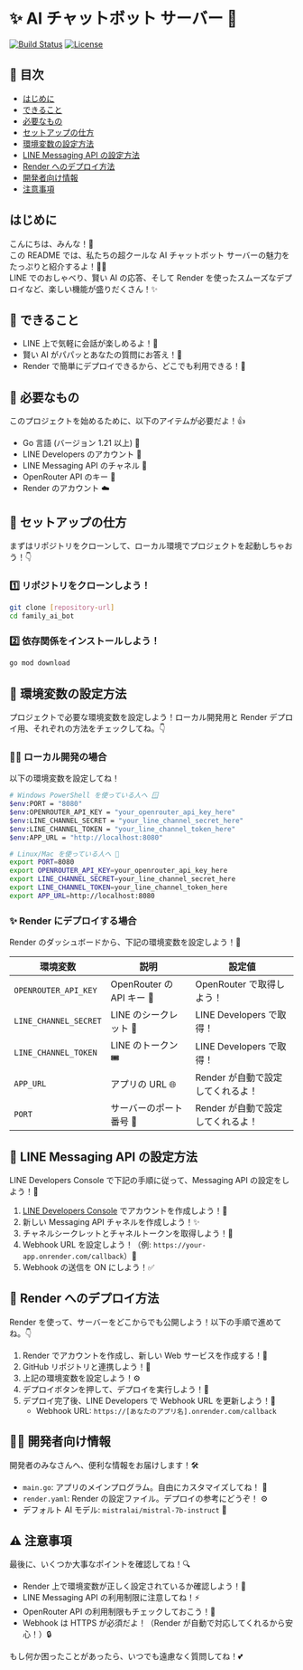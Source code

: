 # ✨ AI チャットボット サーバー 🤖
[![Build Status](https://img.shields.io/badge/build-passing-brightgreen)](https://github.com/yo4raw/family_ai_bot/actions)
[![License](https://img.shields.io/badge/license-MIT-blue)](LICENSE)

## 📑 目次

- [はじめに](#はじめに)
- [できること](#できること)
- [必要なもの](#必要なもの)
- [セットアップの仕方](#セットアップの仕方)
- [環境変数の設定方法](#環境変数の設定方法)
- [LINE Messaging API の設定方法](#line-messaging-api-の設定方法)
- [Render へのデプロイ方法](#render-へのデプロイ方法)
- [開発者向け情報](#開発者向け情報)
- [注意事項](#注意事項)

## はじめに

こんにちは、みんな！👋  
この README では、私たちの超クールな AI チャットボット サーバーの魅力をたっぷりと紹介するよ！🤖💬  
LINE でのおしゃべり、賢い AI の応答、そして Render を使ったスムーズなデプロイなど、楽しい機能が盛りだくさん！✨

## 🌟 できること

- LINE 上で気軽に会話が楽しめるよ！💬
- 賢い AI がパパッとあなたの質問にお答え！🧠
- Render で簡単にデプロイできるから、どこでも利用できる！🚀

## 🎯 必要なもの

このプロジェクトを始めるために、以下のアイテムが必要だよ！👍

- Go 言語 (バージョン 1.21 以上) 💪
- LINE Developers のアカウント 📱
- LINE Messaging API のチャネル 💌
- OpenRouter API のキー 🔑
- Render のアカウント ☁️

## 🎨 セットアップの仕方

まずはリポジトリをクローンして、ローカル環境でプロジェクトを起動しちゃおう！👇

### 1️⃣ リポジトリをクローンしよう！
```bash
git clone [repository-url]
cd family_ai_bot
```

### 2️⃣ 依存関係をインストールしよう！
```bash
go mod download
```

## 💫 環境変数の設定方法

プロジェクトで必要な環境変数を設定しよう！ローカル開発用と Render デプロイ用、それぞれの方法をチェックしてね。👇

### 👩‍💻 ローカル開発の場合
以下の環境変数を設定してね！

```bash
# Windows PowerShell を使っている人へ 🪟
$env:PORT = "8080"
$env:OPENROUTER_API_KEY = "your_openrouter_api_key_here"
$env:LINE_CHANNEL_SECRET = "your_line_channel_secret_here"
$env:LINE_CHANNEL_TOKEN = "your_line_channel_token_here"
$env:APP_URL = "http://localhost:8080"

# Linux/Mac を使っている人へ 🍎
export PORT=8080
export OPENROUTER_API_KEY=your_openrouter_api_key_here
export LINE_CHANNEL_SECRET=your_line_channel_secret_here
export LINE_CHANNEL_TOKEN=your_line_channel_token_here
export APP_URL=http://localhost:8080
```

### ✨ Render にデプロイする場合
Render のダッシュボードから、下記の環境変数を設定しよう！🎉

| 環境変数              | 説明                                      | 設定値                                     |
|-----------------------|-------------------------------------------|-------------------------------------------|
| `OPENROUTER_API_KEY`  | OpenRouter の API キー 🔑                | OpenRouter で取得しよう！                 |
| `LINE_CHANNEL_SECRET` | LINE のシークレット 🤫                   | LINE Developers で取得！                   |
| `LINE_CHANNEL_TOKEN`  | LINE のトークン 🎟️                       | LINE Developers で取得！                   |
| `APP_URL`             | アプリの URL 🌐                          | Render が自動で設定してくれるよ！           |
| `PORT`                | サーバーのポート番号 🔌                   | Render が自動で設定してくれるよ！           |

## 📱 LINE Messaging API の設定方法

LINE Developers Console で下記の手順に従って、Messaging API の設定をしよう！🎉

1. [LINE Developers Console](https://developers.line.biz/console/) でアカウントを作成しよう！📝
2. 新しい Messaging API チャネルを作成しよう！✨
3. チャネルシークレットとチャネルトークンを取得しよう！🎁
4. Webhook URL を設定しよう！（例: `https://your-app.onrender.com/callback`）🔗
5. Webhook の送信を ON にしよう！✅

## 🚀 Render へのデプロイ方法

Render を使って、サーバーをどこからでも公開しよう！以下の手順で進めてね。👇

1. Render でアカウントを作成し、新しい Web サービスを作成する！💫
2. GitHub リポジトリと連携しよう！🤝
3. 上記の環境変数を設定しよう！⚙️
4. デプロイボタンを押して、デプロイを実行しよう！🎯
5. デプロイ完了後、LINE Developers で Webhook URL を更新しよう！🔄  
   - Webhook URL: `https://[あなたのアプリ名].onrender.com/callback`

## 👩‍💻 開発者向け情報

開発者のみなさんへ、便利な情報をお届けします！🛠️

- `main.go`: アプリのメインプログラム。自由にカスタマイズしてね！ 📝
- `render.yaml`: Render の設定ファイル。デプロイの参考にどうぞ！ ⚙️
- デフォルト AI モデル: `mistralai/mistral-7b-instruct` 🤖

## ⚠️ 注意事項

最後に、いくつか大事なポイントを確認してね！🔍

- Render 上で環境変数が正しく設定されているか確認しよう！🔐
- LINE Messaging API の利用制限に注意してね！⚡
- OpenRouter API の利用制限もチェックしておこう！🌈
- Webhook は HTTPS が必須だよ！（Render が自動で対応してくれるから安心！）🔒

もし何か困ったことがあったら、いつでも遠慮なく質問してね！💕